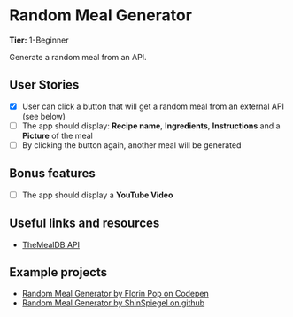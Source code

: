 # Random Meal Generator

**Tier:** 1-Beginner

Generate a random meal from an API.

## User Stories

- [x] User can click a button that will get a random meal from an external API (see below)
- [ ] The app should display: **Recipe name**, **Ingredients**, **Instructions** and a **Picture** of the meal
- [ ] By clicking the button again, another meal will be generated

## Bonus features

- [ ] The app should display a **YouTube Video**

## Useful links and resources

- [TheMealDB API](https://www.themealdb.com)

## Example projects

- [Random Meal Generator by Florin Pop on Codepen](https://codepen.io/FlorinPop17/full/WNeggor)
- [Random Meal Generator by ShinSpiegel on github](https://github.com/shinspiegel/random-meal-generator)